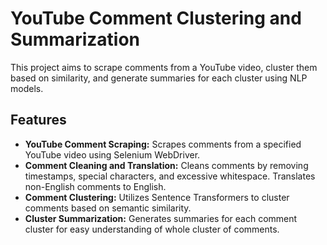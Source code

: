# YouTube Comment Clustering and Summarization

This project aims to scrape comments from a YouTube video, cluster them based on similarity, and generate summaries for each cluster using NLP models.

## Features

- **YouTube Comment Scraping:** Scrapes comments from a specified YouTube video using Selenium WebDriver.
- **Comment Cleaning and Translation:** Cleans comments by removing timestamps, special characters, and excessive whitespace. Translates non-English comments to English.
- **Comment Clustering:** Utilizes Sentence Transformers to cluster comments based on semantic similarity.
- **Cluster Summarization:** Generates summaries for each comment cluster for easy understanding of whole cluster of comments.
